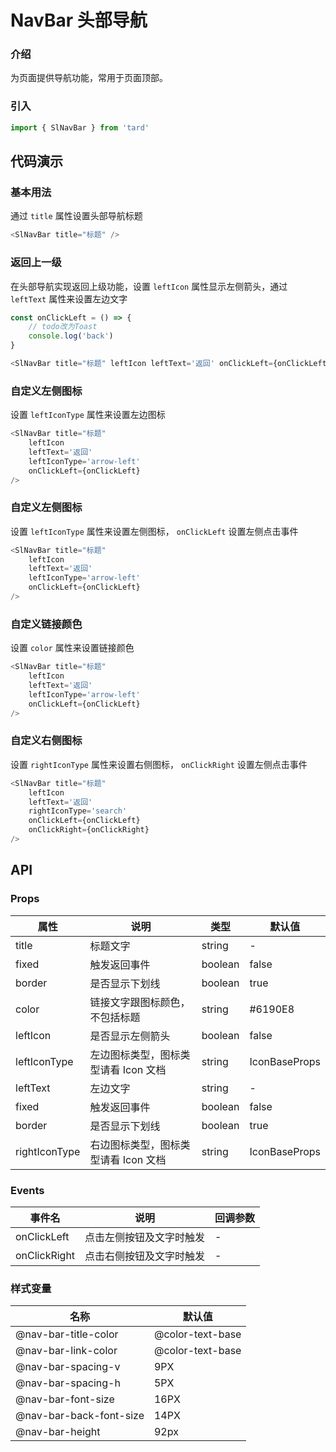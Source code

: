 
# NavBar 头部导航
### 介绍
为页面提供导航功能，常用于页面顶部。
### 引入
```js
import { SlNavBar } from 'tard'
```
## 代码演示
### 基本用法
通过 `title` 属性设置头部导航标题
```js
<SlNavBar title="标题" />
```

### 返回上一级
在头部导航实现返回上级功能，设置 `leftIcon` 属性显示左侧箭头，通过 `leftText` 属性来设置左边文字
```js
const onClickLeft = () => {
    // todo改为Toast
    console.log('back')
}

<SlNavBar title="标题" leftIcon leftText='返回' onClickLeft={onClickLeft} />
```

### 自定义左侧图标
设置 `leftIconType` 属性来设置左边图标
```js
<SlNavBar title="标题"
    leftIcon
    leftText='返回'
    leftIconType='arrow-left'
    onClickLeft={onClickLeft}
/>
```

### 自定义左侧图标
设置 `leftIconType` 属性来设置左侧图标， `onClickLeft` 设置左侧点击事件
```js
<SlNavBar title="标题"
    leftIcon
    leftText='返回'
    leftIconType='arrow-left'
    onClickLeft={onClickLeft}
/>
```

### 自定义链接颜色
设置 `color` 属性来设置链接颜色
```js
<SlNavBar title="标题"
    leftIcon
    leftText='返回'
    leftIconType='arrow-left'
    onClickLeft={onClickLeft}
/>
```
### 自定义右侧图标
设置 `rightIconType` 属性来设置右侧图标， `onClickRight` 设置左侧点击事件
```js
<SlNavBar title="标题"
    leftIcon
    leftText='返回'
    rightIconType='search'
    onClickLeft={onClickLeft}
    onClickRight={onClickRight}
/>
```

## API
### Props
|  属性   | 说明  | 类型 | 默认值 |
|  ----  | ----  | ---- | ---- |
| title | 标题文字 | string | - |
| fixed | 触发返回事件 | boolean | false |
| border | 是否显示下划线 | boolean | true |
| color | 链接文字跟图标颜色，不包括标题 | string | #6190E8 |
| leftIcon | 是否显示左侧箭头 | boolean | false |
| leftIconType | 左边图标类型，图标类型请看 Icon 文档 |  string | IconBaseProps | 'chevron-left' |
| leftText | 左边文字 | string | - |
| fixed | 触发返回事件 | boolean | false |
| border | 是否显示下划线 | boolean | true |
| rightIconType | 右边图标类型，图标类型请看 Icon 文档 |  string | IconBaseProps | - |

### Events
|  事件名   | 说明  | 回调参数 |
|  ----  | ----  | ---- |
|  onClickLeft  | 点击左侧按钮及文字时触发  |  - |
|  onClickRight  | 点击右侧按钮及文字时触发  |  - |

### 样式变量
|  名称  | 默认值 |
|  ---- | ---- |
|  @nav-bar-title-color | @color-text-base |
|  @nav-bar-link-color  | @color-text-base |
|  @nav-bar-spacing-v | 9PX |
|  @nav-bar-spacing-h  | 5PX |
|  @nav-bar-font-size | 16PX|
|  @nav-bar-back-font-size | 14PX |
|  @nav-bar-height | 92px |
